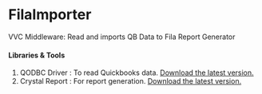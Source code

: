 # FilaImporter
VVC Middleware: Read and imports QB Data to Fila Report Generator
#### Libraries & Tools
1. QODBC Driver
: To read Quickbooks data. [Download the latest version.](https://qodbc.com/)
1. Crystal Report 
: For report generation. [Download the latest version.](https://www.crystalreports.com/download/)